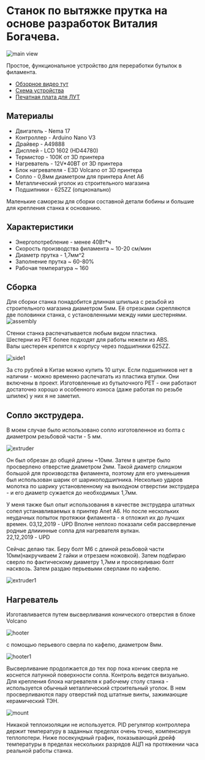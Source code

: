 # Cтанок по вытяжке прутка на основе разработок Виталия Богачева.
![main view](img/main.jpg)

Простое, функциональное устройство для переработки бутылок в филамента.  

- [Обзорное видео тут](https://youtu.be/G16bqoB8Z38)
- [Схема устройства](pdf/2019-11-28V1.2.pdf)
- [Печатная плата для ЛУТ](https://drive.google.com/open?id=1dySD1lTDA4rSZQcVADHj6VBQWqIWLeg4)

## Материалы

- Двигатель - Nema 17
- Контроллер - Arduino Nano V3 
- Драйвер - A49888
- Дисплей - LCD 1602 (HD44780)
- Термистор - 100К от 3D принтера
- Нагреватель - 12V*40ВТ от 3D принтера 
- Блок нагревателя -  E3D Volcano от 3D принтера
- Сопло - 0,8мм диаметром для принтера Anet A6
- Металлический уголок из строительного магазина 
- Подшипники - 625ZZ (опционально)

Маленькие саморезы для сборки составной детали бобины  и большие для крепления станка к основанию. 

## Характеристики 

- Энергопотребление - менее 40Вт*ч
- Скорость производства филамента ~ 10-20 см/мин
- Диаметр прутка - 1,7мм^2
- Заполнение прутка ~ 60-80%
- Рабочая температура ~ 160

## Сборка

Для сборки станка понадобится длинная шпилька с резьбой из строительного магазина диаметром 5мм. 
Её отрезками скрепляются две половинки станка, с установленными между ними шестернями.
![assembly](img/assembly.jpg)

Стенки станка распечатывается любым видом пластика.  
Шестерни из PET более подходят для работы нежели из ABS.  
Валы шестерен крепятся к корпусу через подшипники 625ZZ. 

![side1](img/side1.jpg)

За сто рублей в Китае можно купить 10 штук. Если подшипников нет в наличии - можно временно распечатать из пластика втулки. Они включены в проект. Изготовленные из бутылочного PET - они работают достаточно хорошо и особенного износа (даже работая по резьбе шпилек) у них я не заметил.  

## Сопло экструдера.

В моем случае было использовано сопло изготовленное из болта с диаметром резьбовой части - 5 мм.

![extruder](img/extruder.jpg)

Он был обрезан до общей длины ~10мм. Затем в центре было просверлено отверстие диаметром 2мм. Такой диаметр слишком большой для производства филамента, поэтому для его уменьшения был использован шарик от шарикоподшипника.  Несколько ударов молотка по шарику установленному на выходном отверстии экструдера - и его диаметр сужается до необходимых 1,7мм. 

У меня также был опыт использования в качестве экструдера штатных сопел устанавливаемых в принтер Anet A6. Но после нескольких неудачных попыток протяжки филамента - я отложил их до лучших времен. 
03,12,2019 - UPD 
Вполне неплохо показали себя рассверленые родные длииинные сопла для нагревателя вулкан.  
22,12,2019 - UPD

Сейчас делаю так. Беру болт М6 с длиной резьбовой части 10мм(накручиваем 2 гайки и отрезаем ножовкой). Затем подбираю сверло по фактическому диаметру 1,7мм и просверливаю болт насквозь. Затем раздаю перьевыми сверлами по кафелю. 

![extruder1](img/extruder1.jpg)

## Нагреватель

Изготавливается путем высверливания конического отверстия в блоке Volcano

![hooter](img/hooter.jpg)

с помощью перьевого сверла по кафелю, диаметром 8мм.

![hooter1](img/hooter1.jpg)

Высверливание продолжается до тех пор пока кончик сверла не коснется латунной поверхности сопла. Контроль ведется визуально. 
Для крепления блока нагревателя к рабочему столу станка - используется обычный металлический строительный уголок. В нем просверливаются пару отверстий под штатные винты, зажимающие керамический ТЭН. 

![mount](img/mount.jpg)

Никакой теплоизоляции не используется. PID регулятор контроллера держит температуру в заданных пределах очень точно, компенсируя теплопотери. Ниже посекундный график, показывающий дрейф температуры в пределах нескольких разрядов АЦП на протяжении часа реальной работы станка. 
